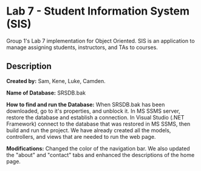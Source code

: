# Lab 7 - Student Information System (SIS)
Group 1's Lab 7 implementation for Object Oriented. SIS is an application to manage assigning students, instructors, and TAs to courses.

## Description
**Created by:** Sam, Kene, Luke, Camden.

**Name of Database:** SRSDB.bak

**How to find and run the Database:** When SRSDB.bak has been downloaded, go to it's properties, and unblock it. In MS SSMS server, restore the database and establish a connection. In Visual Studio (.NET Framework) connect to the database that was restored in MS SSMS, then build and run the project. We have already created all the models, controllers, and views that are needed to run the web page.

**Modifications:** Changed the color of the navigation bar. We also updated the "about" and "contact" tabs and enhanced the descriptions of the home page.
